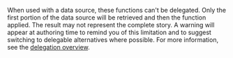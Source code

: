 
When used with a data source, these functions can't be delegated. Only the first portion of the data source will be retrieved and then the function applied.  The result may not represent the complete story.  A warning will appear at authoring time to remind you of this limitation and to suggest switching to delegable alternatives where possible. For more information, see the [delegation overview](../maker/canvas-apps/delegation-overview.md).

